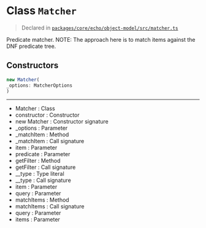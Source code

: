 # Class `Matcher`
> Declared in [`packages/core/echo/object-model/src/matcher.ts`](https://github.com/dxos/protocols/blob/main/packages/core/echo/object-model/src/matcher.ts#L21)

Predicate matcher.
NOTE: The approach here is to match items against the DNF predicate tree.

## Constructors
```ts
new Matcher(
_options: MatcherOptions
)
```

---
- Matcher : Class
- constructor : Constructor
- new Matcher : Constructor signature
- _options : Parameter
- _matchItem : Method
- _matchItem : Call signature
- item : Parameter
- predicate : Parameter
- getFilter : Method
- getFilter : Call signature
- __type : Type literal
- __type : Call signature
- item : Parameter
- query : Parameter
- matchItems : Method
- matchItems : Call signature
- query : Parameter
- items : Parameter
